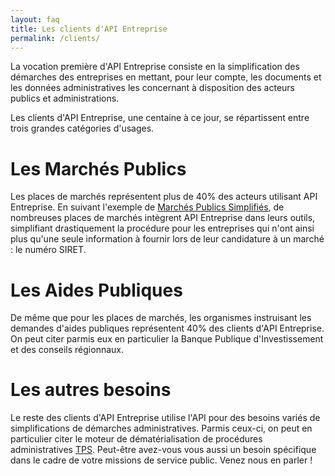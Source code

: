 ```yaml
---
layout: faq
title: Les clients d'API Entreprise
permalink: /clients/
---
```


La vocation première d'API Entreprise consiste en la simplification des
démarches des entreprises en mettant, pour leur compte, les documents et les
données administratives les concernant à disposition des acteurs publics et
administrations.

Les clients d'API Entreprise, une centaine à ce jour, se répartissent
entre trois grandes catégories d'usages.

# Les Marchés Publics

Les places de marchés représentent plus de 40% des acteurs utilisant
API Entreprise. En suivant l'exemple de
[Marchés Publics Simplifiés](https://mps.apientreprise.fr/), de
nombreuses places de marchés intègrent API Entreprise dans leurs outils,
simplifiant drastiquement la procédure pour les entreprises qui n'ont
ainsi plus qu'une seule information à fournir lors de leur candidature
à un marché : le numéro SIRET.

# Les Aides Publiques

De même que pour les places de marchés, les organismes instruisant les
demandes d'aides publiques représentent 40% des clients d'API Entreprise.
On peut citer parmis eux en particulier la Banque Publique d'Investissement
et des conseils régionnaux.

# Les autres besoins

Le reste des clients d'API Entreprise utilise l'API pour des besoins variés
de simplifications de démarches administratives. Parmis ceux-ci, on peut en
particulier citer le moteur de dématérialisation de procédures administratives
[TPS](https://tps.apientreprise.fr/). Peut-être avez-vous vous aussi un besoin
spécifique dans le cadre de votre missions de service public. Venez nous en
parler !
